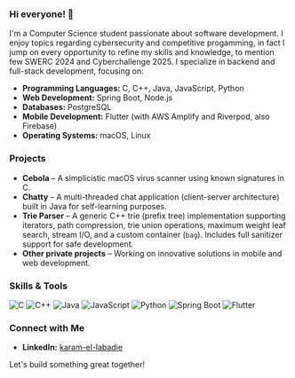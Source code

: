 ### Hi everyone! 👋

I'm a Computer Science student passionate about software development. I enjoy topics regarding cybersecurity and competitive progamming, in fact I jump on every opportunity to refine my skills and knowledge, to mention few SWERC 2024 and Cyberchallenge 2025. I specialize in backend and full-stack development, focusing on:

- **Programming Languages:** C, C++, Java, JavaScript, Python
- **Web Development:** Spring Boot, Node.js
- **Databases:** PostgreSQL
- **Mobile Development:** Flutter (with AWS Amplify and Riverpod, also Firebase)
- **Operating Systems:** macOS, Linux

### Projects
- **Cebola** – A simplicistic macOS virus scanner using known signatures in C.
- **Chatty** – A multi-threaded chat application (client-server architecture) built in Java for self-learning purposes.
-  **Trie Parser** – A generic C++ trie (prefix tree) implementation supporting iterators, path compression, trie union operations, maximum weight leaf search, stream I/O, and a custom container (`bag`). Includes full sanitizer support for safe development.
- **Other private projects** – Working on innovative solutions in mobile and web development.

### Skills & Tools
![C](https://img.shields.io/badge/-C-00599C?style=flat&logo=c&logoColor=white)
![C++](https://img.shields.io/badge/-C++-00599C?style=flat&logo=c%2B%2B&logoColor=white)
![Java](https://img.shields.io/badge/-Java-007396?style=flat&logo=java&logoColor=white)
![JavaScript](https://img.shields.io/badge/-JavaScript-F7DF1E?style=flat&logo=javascript&logoColor=black)
![Python](https://img.shields.io/badge/-Python-3776AB?style=flat&logo=python&logoColor=white)
![Spring Boot](https://img.shields.io/badge/-Spring%20Boot-6DB33F?style=flat&logo=spring&logoColor=white)
![Flutter](https://img.shields.io/badge/-Flutter-02569B?style=flat&logo=flutter&logoColor=white)

### Connect with Me
- **LinkedIn:** [karam-el-labadie](https://linkedin.com/in/karam-el-labadie)

Let's build something great together!
